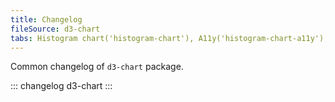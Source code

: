 ```yaml
---
title: Changelog
fileSource: d3-chart
tabs: Histogram chart('histogram-chart'), A11y('histogram-chart-a11y'), API('histogram-chart-api'), Changelog('d3-chart-changelog')
---
```


Common changelog of `d3-chart` package.

::: changelog d3-chart :::
